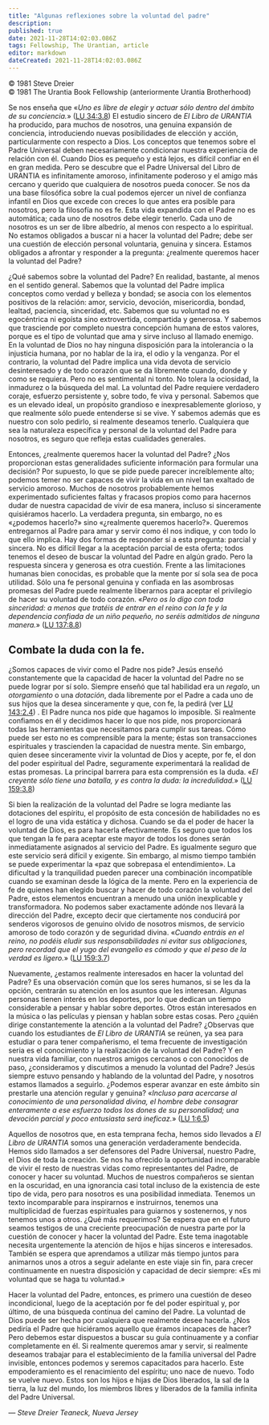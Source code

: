 ```yaml
---
title: "Algunas reflexiones sobre la voluntad del padre"
description: 
published: true
date: 2021-11-28T14:02:03.086Z
tags: Fellowship, The Urantian, article
editor: markdown
dateCreated: 2021-11-28T14:02:03.086Z
---
```


<p class="v-card v-sheet theme--light grey lighten-3 px-2">© 1981 Steve Dreier<br>© 1981 The Urantia Book Fellowship (anteriormente Urantia Brotherhood)</p>


Se nos enseña que «_Uno es libre de elegir y actuar sólo dentro del ámbito de su conciencia._» ([LU 34:3.8](/es/The_Urantia_Book/34#p3_8)) El estudio sincero de _El Libro de URANTIA_ ha producido, para muchos de nosotros, una genuina expansión de conciencia, introduciendo nuevas posibilidades de elección y acción, particularmente con respecto a Dios. Los conceptos que tenemos sobre el Padre Universal deben necesariamente condicionar nuestra experiencia de relación con él. Cuando Dios es pequeño y está lejos, es difícil confiar en él en gran medida. Pero se descubre que el Padre Universal del Libro de URANTIA es infinitamente amoroso, infinitamente poderoso y el amigo más cercano y querido que cualquiera de nosotros pueda conocer. Se nos da una base filosófica sobre la cual podemos ejercer un nivel de confianza infantil en Dios que excede con creces lo que antes era posible para nosotros, pero la filosofía no es fe. Esta vida expandida con el Padre no es automática; cada uno de nosotros debe elegir tenerlo. Cada uno de nosotros es un ser de libre albedrío, al menos con respecto a lo espiritual. No estamos obligados a buscar ni a hacer la voluntad del Padre; debe ser una cuestión de elección personal voluntaria, genuina y sincera. Estamos obligados a afrontar y responder a la pregunta: ¿realmente queremos hacer la voluntad del Padre?

¿Qué sabemos sobre la voluntad del Padre? En realidad, bastante, al menos en el sentido general. Sabemos que la voluntad del Padre implica conceptos como verdad y belleza y bondad; se asocia con los elementos positivos de la relación: amor, servicio, devoción, misericordia, bondad, lealtad, paciencia, sinceridad, etc. Sabemos que su voluntad no es egocéntrica ni egoísta sino extrovertida, compartida y generosa. Y sabemos que trasciende por completo nuestra concepción humana de estos valores, porque es el tipo de voluntad que ama y sirve incluso al llamado enemigo. En la voluntad de Dios no hay ninguna disposición para la intolerancia o la injusticia humana, por no hablar de la ira, el odio y la venganza. Por el contrario, la voluntad del Padre implica una vida devota de servicio desinteresado y de todo corazón que se da libremente cuando, donde y como se requiera. Pero no es sentimental ni tonto. No tolera la ociosidad, la inmadurez o la búsqueda del mal. La voluntad del Padre requiere verdadero coraje, esfuerzo persistente y, sobre todo, fe viva y personal. Sabemos que es un elevado ideal, un propósito grandioso e inexpresablemente glorioso, y que realmente sólo puede entenderse si se vive. Y sabemos además que es nuestro con solo pedirlo, si realmente deseamos tenerlo. Cualquiera que sea la naturaleza específica y personal de la voluntad del Padre para nosotros, es seguro que refleja estas cualidades generales.

Entonces, ¿realmente queremos hacer la voluntad del Padre? ¿Nos proporcionan estas generalidades suficiente información para formular una decisión? Por supuesto, lo que se pide puede parecer increíblemente alto; podemos temer no ser capaces de vivir la vida en un nivel tan exaltado de servicio amoroso. Muchos de nosotros probablemente hemos experimentado suficientes faltas y fracasos propios como para hacernos dudar de nuestra capacidad de vivir de esa manera, incluso si sinceramente quisiéramos hacerlo. La verdadera pregunta, sin embargo, no es «¿podemos hacerlo?» sino «¿realmente queremos hacerlo?». Queremos entregarnos al Padre para amar y servir como él nos indique, y con todo lo que ello implica. Hay dos formas de responder sí a esta pregunta: parcial y sincera. No es difícil llegar a la aceptación parcial de esta oferta; todos tenemos el deseo de buscar la voluntad del Padre en algún grado. Pero la respuesta sincera y generosa es otra cuestión. Frente a las limitaciones humanas bien conocidas, es probable que la mente por sí sola sea de poca utilidad. Sólo una fe personal genuina y confiada en las asombrosas promesas del Padre puede realmente liberarnos para aceptar el privilegio de hacer su voluntad de todo corazón. «_Pero os lo digo con toda sinceridad: a menos que tratéis de entrar en el reino con la fe y la dependencia confiada de un niño pequeño, no seréis admitidos de ninguna manera._» ([LU 137:8.8](/es/The_Urantia_Book/137#p8_8))

## Combate la duda con la fe.

¿Somos capaces de vivir como el Padre nos pide? Jesús enseñó constantemente que la capacidad de hacer la voluntad del Padre no se puede lograr por sí solo. Siempre enseñó que tal habilidad era un _regalo_, un _otorgamiento_ o una _dotación_, dada libremente por el Padre a cada uno de sus hijos que la desea sinceramente y que, con fe, la pedirá (ver [LU 143:2.4](/es/The_Urantia_Book/143#p2_4)) . El Padre nunca nos pide que hagamos lo imposible. Si realmente confiamos en él y decidimos hacer lo que nos pide, nos proporcionará todas las herramientas que necesitamos para cumplir sus tareas. Cómo puede ser esto no es comprensible para la mente; éstas son transacciones espirituales y trascienden la capacidad de nuestra mente. Sin embargo, quien desee sinceramente vivir la voluntad de Dios y acepte, por fe, el don del poder espiritual del Padre, seguramente experimentará la realidad de estas promesas. La principal barrera para esta comprensión es la duda. «_El creyente sólo tiene una batalla, y es contra la duda: la incredulidad._» ([LU 159:3.8](/es/The_Urantia_Book/159#p3_8))

Si bien la realización de la voluntad del Padre se logra mediante las dotaciones del espíritu, el propósito de esta concesión de habilidades no es el logro de una vida estática y dichosa. Cuando se da el poder de hacer la voluntad de Dios, es para hacerla efectivamente. Es seguro que todos los que tengan la fe para aceptar este mayor de todos los dones serán inmediatamente asignados al servicio del Padre. Es igualmente seguro que este servicio será difícil y exigente. Sin embargo, al mismo tiempo también se puede experimentar la «paz que sobrepasa el entendimiento». La dificultad y la tranquilidad pueden parecer una combinación incompatible cuando se examinan desde la lógica de la mente. Pero en la experiencia de fe de quienes han elegido buscar y hacer de todo corazón la voluntad del Padre, estos elementos encuentran a menudo una unión inexplicable y transformadora. No podemos saber exactamente adónde nos llevará la dirección del Padre, excepto decir que ciertamente nos conducirá por senderos vigorosos de genuino olvido de nosotros mismos, de servicio amoroso de todo corazón y de seguridad divina. «_Cuando entráis en el reino, no podéis eludir sus responsabilidades ni evitar sus obligaciones, pero recordad que el yugo del evangelio es cómodo y que el peso de la verdad es ligero._» ([LU 159:3.7](/es/The_Urantia_Book/159#p3_7))

Nuevamente, ¿estamos realmente interesados en hacer la voluntad del Padre? Es una observación común que los seres humanos, si se les da la opción, centrarán su atención en los asuntos que les interesan. Algunas personas tienen interés en los deportes, por lo que dedican un tiempo considerable a pensar y hablar sobre deportes. Otros están interesados en la música o las películas y piensan y hablan sobre estas cosas. Pero ¿quién dirige constantemente la atención a la voluntad del Padre? ¿Observas que cuando los estudiantes de _El Libro de URANTIA_ se reúnen, ya sea para estudiar o para tener compañerismo, el tema frecuente de investigación seria es el conocimiento y la realización de la voluntad del Padre? Y en nuestra vida familiar, con nuestros amigos cercanos o con conocidos de paso, ¿consideramos y discutimos a menudo la voluntad del Padre? Jesús siempre estuvo pensando y hablando de la voluntad del Padre, y nosotros estamos llamados a seguirlo. ¿Podemos esperar avanzar en este ámbito sin prestarle una atención regular y genuina? «_Incluso para acercarse al conocimiento de una personalidad divina, el hombre debe consagrar enteramente a ese esfuerzo todos los dones de su personalidad; una devoción parcial y poco entusiasta será ineficaz._» ([LU 1:6.5](/es/The_Urantia_Book/1#p6_5))

Aquellos de nosotros que, en esta temprana fecha, hemos sido llevados a _El Libro de URANTIA_ somos una generación verdaderamente bendecida. Hemos sido llamados a ser defensores del Padre Universal, nuestro Padre, el Dios de toda la creación. Se nos ha ofrecido la oportunidad incomparable de vivir el resto de nuestras vidas como representantes del Padre, de conocer y hacer su voluntad. Muchos de nuestros compañeros se sientan en la oscuridad, en una ignorancia casi total incluso de la existencia de este tipo de vida, pero para nosotros es una posibilidad inmediata. Tenemos un texto incomparable para inspirarnos e instruirnos, tenemos una multiplicidad de fuerzas espirituales para guiarnos y sostenernos, y nos tenemos unos a otros. ¿Qué más requerimos? Se espera que en el futuro seamos testigos de una creciente preocupación de nuestra parte por la cuestión de conocer y hacer la voluntad del Padre. Este tema inagotable necesita urgentemente la atención de hijos e hijas sinceros e interesados. También se espera que aprendamos a utilizar más tiempo juntos para animarnos unos a otros a seguir adelante en este viaje sin fin, para crecer continuamente en nuestra disposición y capacidad de decir siempre: «Es mi voluntad que se haga tu voluntad.»

Hacer la voluntad del Padre, entonces, es primero una cuestión de deseo incondicional, luego de la aceptación por fe del poder espiritual y, por último, de una búsqueda continua del camino del Padre. La voluntad de Dios puede ser hecha por cualquiera que realmente desee hacerla. ¿Nos pediría el Padre que hiciéramos aquello que éramos incapaces de hacer? Pero debemos estar dispuestos a buscar su guía continuamente y a confiar completamente en él. Si realmente queremos amar y servir, si realmente deseamos trabajar para el establecimiento de la familia universal del Padre invisible, entonces podemos y seremos capacitados para hacerlo. Este empoderamiento es el renacimiento del espíritu; uno nace de nuevo. Todo se vuelve nuevo. Estos son los hijos e hijas de Dios liberados, la sal de la tierra, la luz del mundo, los miembros libres y liberados de la familia infinita del Padre Universal.

— _Steve Dreier_
_Teaneck, Nueva Jersey_

